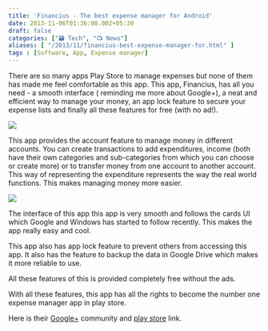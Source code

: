 ```yaml
---
title: 'Financius - The best expense manager for Android'
date: 2013-11-06T01:36:00.002+05:30
draft: false
categories: ["🗃️ Tech", "📺 News"]
aliases: [ "/2013/11/financius-best-expense-manager-for.html" ]
tags : [Software, App, Expense manager]
---
```


There are so many apps Play Store to manage expenses but none of them has made me feel comfortable as this app. This app, Financius, has all you need - a smooth interface ( reminding me more about Google+), a neat and efficient way to manage your money, an app lock feature to secure your expense lists and finally all these features for free (with no ad!).  

[![](https://3.bp.blogspot.com/-4E52IhXNFwk/UnlIm8ALeSI/AAAAAAAACGk/By_xvFmnbSU/s400/Screenshot_2013-11-06-00-23-53.png)](https://3.bp.blogspot.com/-4E52IhXNFwk/UnlIm8ALeSI/AAAAAAAACGk/By_xvFmnbSU/s1600/Screenshot_2013-11-06-00-23-53.png)

  
This app provides the account feature to manage money in different accounts. You can create transactions to add expenditures, income (both have their own categories and sub-categories from which you can choose or create more) or to transfer money from one account to another account. This way of representing the expenditure represents the way the real world functions. This makes managing money more easier.  
  

[![](https://4.bp.blogspot.com/-mzhsWwjgwfI/UnlLCEsJZ0I/AAAAAAAACGw/4AvczAvm8EQ/s400/Screenshot_2013-11-06-00-27-34.png)](https://4.bp.blogspot.com/-mzhsWwjgwfI/UnlLCEsJZ0I/AAAAAAAACGw/4AvczAvm8EQ/s1600/Screenshot_2013-11-06-00-27-34.png)

  
  
The interface of this app this app is very smooth and follows the cards UI which Google and Windows has started to follow recently. This makes the app really easy and cool.  
  
This app also has app lock feature to prevent others from accessing this app. It also has the feature to backup the data in Google Drive which makes it more reliable to use.  
  
All these features of this is provided completely free without the ads.  
  
With all these features, this app has all the rights to become the number one expense manager app in play store.  
  
Here is their [Google+](httpss://plus.google.com/communities/105052097023793642366?_e_pi_=7%2CPAGE_ID10%2C7783391943) community and [play store](httpss://play.google.com/store/apps/details?_e_pi_=7%2CPAGE_ID10%2C6365845964) link.